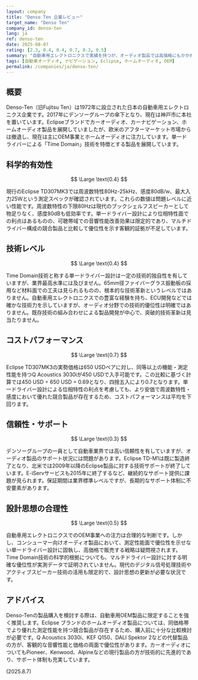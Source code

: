 ```yaml
---
layout: company
title: "Denso Ten 企業レビュー"
target_name: "Denso Ten"
company_id: denso-ten
lang: ja
ref: denso-ten
date: 2025-08-07
rating: [2.3, 0.4, 0.4, 0.7, 0.3, 0.5]
summary: "自動車用エレクトロニクスで実績を持つが、オーディオ製品では高価格にもかかわらず平凡な測定性能に留まる企業"
tags: [自動車オーディオ, ナビゲーション, Eclipse, ホームオーディオ, OEM]
permalink: /companies/ja/denso-ten/
---
```


## 概要

Denso-Ten（旧Fujitsu Ten）は1972年に設立された日本の自動車用エレクトロニクス企業です。2017年にデンソーグループの傘下となり、現在は神戸市に本社を置いています。Eclipseブランドでカーオーディオ、カーナビゲーション、ホームオーディオ製品を展開していましたが、欧米のアフターマーケット市場からは撤退し、現在は主にOEM事業とホームオーディオに注力しています。単一ドライバーによる「Time Domain」技術を特徴とする製品を展開しています。

## 科学的有効性

$$ \Large \text{0.4} $$

現行のEclipse TD307MK3では周波数特性80Hz-25kHz、感度80dB/w、最大入力25Wという測定スペックが確認されています。これらの数値は問題レベルに近い性能です。周波数特性の下限80Hzは現代のブックシェルフスピーカーとして物足りなく、感度80dBも低効率です。単一ドライバー設計により位相特性面での利点はあるものの、可聴帯域での音響性能改善効果は限定的であり、マルチドライバー構成の競合製品と比較して優位性を示す客観的証拠が不足しています。

## 技術レベル

$$ \Large \text{0.4} $$

Time Domain技術と称する単一ドライバー設計は一定の技術的独自性を有していますが、業界最高水準には及びません。65mm径ファイバーグラス振動板の採用など材料面での工夫は見られるものの、根本的な技術革新というレベルではありません。自動車用エレクトロニクスでの豊富な経験を持ち、ECU開発などでは確かな技術力を示していますが、オーディオ分野での技術的優位性は明確ではありません。既存技術の組み合わせによる製品開発が中心で、突破的技術革新は見当たりません。

## コストパフォーマンス

$$ \Large \text{0.7} $$

Eclipse TD307MK3の実勢価格は650 USDペアに対し、同等以上の機能・測定性能を持つQ Acoustics 3030iが450 USDで入手可能です。この比較に基づく計算では450 USD ÷ 650 USD = 0.69となり、四捨五入により0.7となります。単一ドライバー設計による位相特性の利点を考慮しても、より安価で周波数特性・感度において優れた競合製品が存在するため、コストパフォーマンスは平均を下回ります。

## 信頼性・サポート

$$ \Large \text{0.3} $$

デンソーグループの一員として自動車業界では高い信頼性を有していますが、オーディオ製品のサポート状況には問題があります。Eclipse TD-M1は既に製造終了となり、北米では2009年以降のEclipse製品に対する技術サポートが終了しています。E-iServサービスも2015年に終了するなど、継続的なサポート提供に課題が見られます。保証期間は業界標準レベルですが、長期的なサポート体制に不安要素があります。

## 設計思想の合理性

$$ \Large \text{0.5} $$

自動車用エレクトロニクスでのOEM事業への注力は合理的な判断です。しかし、コンシューマー向けオーディオ製品において、測定性能面で優位性を示せない単一ドライバー設計に固執し、高価格で販売する戦略は疑問視されます。Time Domain技術の科学的根拠についても、マルチドライバー設計に対する明確な優位性が実測データで証明されていません。現代のデジタル信号処理技術やアクティブスピーカー技術の活用も限定的で、設計思想の更新が必要な状況です。

## アドバイス

Denso-Tenの製品購入を検討する際は、自動車用OEM製品に限定することを強く推奨します。Eclipse ブランドのホームオーディオ製品については、同価格帯でより優れた測定性能を持つ競合製品が存在するため、購入前に十分な比較検討が必要です。Q Acoustics 3030i、KEF Q150、DALI Spektor 2などの代替製品の方が、客観的な音響性能と価格の両面で優位性があります。カーオーディオについてもPioneer、Kenwood、Alpineなどの現行製品の方が技術的に先進的であり、サポート体制も充実しています。

(2025.8.7)
